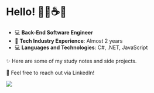 # Hello! 👋🌸☕️🌿

- 💻 **Back-End Software Engineer**
- 💼 **Tech Industry Experience**: Almost 2 years
- 💻 **Languages and Technologies**: C#, .NET, JavaScript

✨ Here are some of my study notes and side projects.

📩 Feel free to reach out via LinkedIn!  
<div style="display: inline_block">
<a href="https://www.linkedin.com/in/lorenlimamartins/"><img src="https://img.shields.io/badge/LinkedIn-0077B5?style=for-the-badge&logo=linkedin&logoColor=white"></a>
</div>
